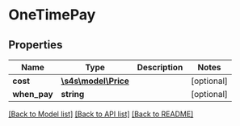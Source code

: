 # OneTimePay

## Properties
Name | Type | Description | Notes
------------ | ------------- | ------------- | -------------
**cost** | [**\s4s\model\Price**](Price.md) |  | [optional] 
**when_pay** | **string** |  | [optional] 

[[Back to Model list]](../README.md#documentation-for-models) [[Back to API list]](../README.md#documentation-for-api-endpoints) [[Back to README]](../README.md)


